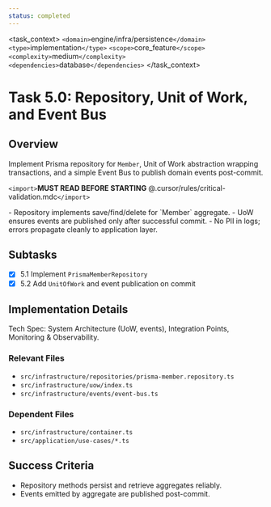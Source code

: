 ```yaml
---
status: completed
---
```

<task_context>
`<domain>`engine/infra/persistence`</domain>`
`<type>`implementation`</type>`
`<scope>`core_feature`</scope>`
`<complexity>`medium`</complexity>`
`<dependencies>`database`</dependencies>`
</task_context>

# Task 5.0: Repository, Unit of Work, and Event Bus

## Overview

Implement Prisma repository for `Member`, Unit of Work abstraction wrapping transactions, and a simple Event Bus to publish domain events post-commit.

`<import>`**MUST READ BEFORE STARTING** @.cursor/rules/critical-validation.mdc`</import>`

<requirements>
- Repository implements save/find/delete for `Member` aggregate.
- UoW ensures events are published only after successful commit.
- No PII in logs; errors propagate cleanly to application layer.
</requirements>

## Subtasks

- [X] 5.1 Implement `PrismaMemberRepository`
- [X] 5.2 Add `UnitOfWork` and event publication on commit

## Implementation Details

Tech Spec: System Architecture (UoW, events), Integration Points, Monitoring & Observability.

### Relevant Files

- `src/infrastructure/repositories/prisma-member.repository.ts`
- `src/infrastructure/uow/index.ts`
- `src/infrastructure/events/event-bus.ts`

### Dependent Files

- `src/infrastructure/container.ts`
- `src/application/use-cases/*.ts`

## Success Criteria

- Repository methods persist and retrieve aggregates reliably.
- Events emitted by aggregate are published post-commit.
